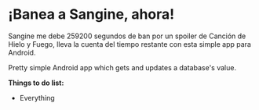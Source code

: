 ¡Banea a Sangine, ahora!
=============

Sangine me debe 259200 segundos de ban por un spoiler de Canción de Hielo y Fuego, lleva la cuenta del tiempo restante con esta simple app para Android.

Pretty simple Android app which gets and updates a database's value.

**Things to do list:**
- Everything

